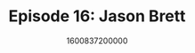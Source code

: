 ---
templateKey: podcast-episode
public: true
url: podcast/episode-16-jason-brett
title: " Episode 16: Jason Brett "
description:  Go down the rabbit hole with Jason Brett, CEO of Value Technology, a D.C. think tank focused on blockchain. He shares his journey through the 2008 banking crisis, the rise of Bitcoin, and how crypto has impacted our democracy. 
date: 1600837200000
featuredimage: /img/podcast/EpisodeHeader_Website_JBrett.jpg
socialimage: https://www.orchid.com/assets/img/podcast/EpisodeHeader_JBrett.jpg
platformurls:
 - https://podcasts.apple.com/us/podcast/how-bitcoin-will-restore-democracy-with-jason-brett/id1516705670?i=1000492271259
 - https://open.spotify.com/episode/33s1KLnCCjVyVoTaFx59uk
 - https://www.stitcher.com/show/follow-the-white-rabbit/episode/how-bitcoin-will-restore-democracy-with-jason-brett-77963449
 - https://www.deezer.com/us/episode/248314092
 - https://www.podbean.com/media/share/dir-bqkgg-ad639e9
 - https://tunein.com/podcasts/Technology-Podcasts/Follow-the-White-Rabbit-p1330281/?topicId=157509316
---